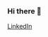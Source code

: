 ### Hi there 👋

<!--
**kledagashi/kledagashi** is a ✨ _special_ ✨ repository because its `README.md` (this file) appears on your GitHub profile.

Here are some ideas to get you started:

- 🔭 I’m currently working on ...
- 🌱 I’m currently learning ...
- 👯 I’m looking to collaborate on ...
- 🤔 I’m looking for help with ...
- 💬 Ask me about ...
- 📫  
- 😄 Pronouns: ...
- ⚡ Fun fact: ...
-->

[LinkedIn](www.linkedin.com/in/kleda-gashi-b3145a22a)
